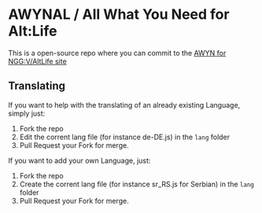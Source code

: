 # AWYNAL / All What You Need for Alt:Life
This is a open-source repo where you can commit to the [AWYN for NGG:V/AltLife site](https://awynal.turkisewurfel.eu/)

## Translating
If you want to help with the translating of an already existing Language, simply just:
 1. Fork the repo
 2. Edit the corrent lang file (for instance de-DE.js) in the `lang` folder
 3. Pull Request your Fork for merge.

If you want to add your own Language, just:
 1. Fork the repo
 2. Create the corrent lang file (for instance sr_RS.js for Serbian) in the `lang` folder
 3. Pull Request your Fork for merge.
